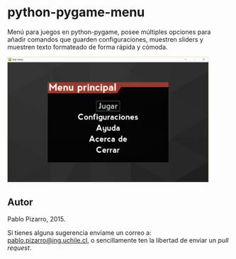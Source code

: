 # python-pygame-menu
Menú para juegos en python-pygame, posee múltiples opciones para añadir comandos que guarden configuraciones, muestren sliders y muestren texto formateado de forma rápida y cómoda.

<img src="https://raw.githubusercontent.com/ppizarror/ppizarror.github.io/master/resources/images/python-pygame-menu/image.PNG" width="90%">

## Autor
Pablo Pizarro, 2015.

Si tienes alguna sugerencia envíame un correo a: [pablo.pizarro@ing.uchile.cl](mailto:pablo.pizarro@ing.uchile.cl), o sencillamente ten la libertad de enviar un _pull request_.